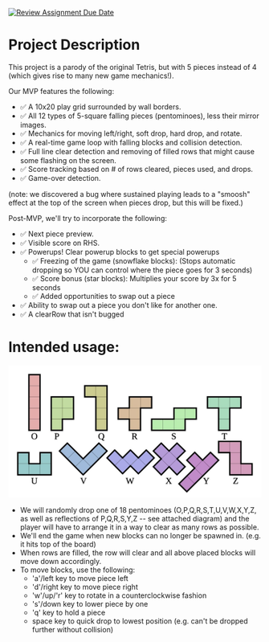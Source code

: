 [![Review Assignment Due Date](https://classroom.github.com/assets/deadline-readme-button-22041afd0340ce965d47ae6ef1cefeee28c7c493a6346c4f15d667ab976d596c.svg)](https://classroom.github.com/a/YxXKqIeT)
# Project Description

This project is a parody of the original Tetris, but with 5 pieces instead of 4 (which gives rise to many new game mechanics!).

Our MVP features the following:

- :white_check_mark: A 10x20 play grid surrounded by wall borders.
- :white_check_mark: All 12 types of 5-square falling pieces (pentominoes), less their mirror images. 
- :white_check_mark: Mechanics for moving left/right, soft drop, hard drop, and rotate.
- :white_check_mark: A real-time game loop with falling blocks and collision detection.
- :white_check_mark: Full line clear detection and removing of filled rows that might cause some flashing on the screen.
- :white_check_mark: Score tracking based on # of rows cleared, pieces used, and drops.
- :white_check_mark: Game-over detection.

(note: we discovered a bug where sustained playing leads to a "smoosh" effect at the top of the screen when pieces drop, but this will be fixed.)

Post-MVP, we'll try to incorporate the following:
- :white_check_mark: Next piece preview.
- :white_check_mark: Visible score on RHS.
- :white_check_mark: Powerups! Clear powerup blocks to get special powerups
  - :white_check_mark: Freezing of the game (snowflake blocks): (Stops automatic dropping so YOU can control where the piece goes for 3 seconds)
  - :white_check_mark: Score bonus (star blocks): Multiplies your score by 3x for 5 seconds
  -  :white_check_mark: Added opportunities to swap out a piece
- :white_check_mark: Ability to swap out a piece you don't like for another one.
- :white_check_mark: A clearRow that isn't bugged


# Intended usage:

![PIECES DIAGRAM](pieces.jpeg?raw=true "Diagram of all pentomino pieces. Our implemented pieces may be different due to reflections for optimization." )

- We will randomly drop one of 18 pentominoes (O,P,Q,R,S,T,U,V,W,X,Y,Z, as well as reflections of P,Q,R,S,Y,Z -- see attached diagram) and the player will have to arrange it in a way to clear as many rows as possible. 
- We'll end the game when new blocks can no longer be spawned in. (e.g. it hits top of the board)
- When rows are filled, the row will clear and all above placed blocks will move down accordingly.
- To move blocks, use the following:
  - 'a'/left key to move piece left
  - 'd'/right key to move piece right
  - 'w'/up/'r' key to rotate in a counterclockwise fashion
  - 's'/down key to lower piece by one
  - 'q' key to hold a piece
  - space key to quick drop to lowest position (e.g. can't be dropped further without collision)
